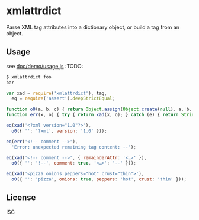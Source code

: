﻿
xmlattrdict
===========
Parse XML tag attributes into a dictionary object, or build a tag from an object.


Usage
-----
see [doc/demo/usage.js](doc/demo/usage.js)
:TODO:

```bash
$ xmlattrdict foo
bar
```

```javascript
var xad = require('xmlattrdict'), tag,
  eq = require('assert').deepStrictEqual;

function o0(a, b, c) { return Object.assign(Object.create(null), a, b, c); }
function err(x, o) { try { return xad(x, o); } catch (e) { return String(e); } }

eq(xad('<?xml version="1.0"?>'),
  o0({ '': '?xml', version: '1.0' }));

eq(err('<!-- comment -->'),
  'Error: unexpected remaining tag content: --');

eq(xad('<!-- comment -->', { remainderAttr: '<…>' }),
  o0({ '': '!--', comment: true, '<…>': '--' }));

eq(xad('<pizza onions peppers="hot" crust="thin">'),
  o0({ '': 'pizza', onions: true, peppers: 'hot', crust: 'thin' }));
```


License
-------
ISC
